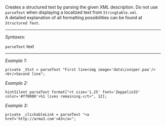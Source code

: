 Creates a structured text by parsing the given XML description. Do not use `parseText` when displaying a localized text from `Stringtable.xml`.<br>
A detailed explanation of all formatting possibilities can be found at `Structured Text`.


---
*Syntaxes:*

`parseText` text

---
*Example 1:*

```sqf
private _Stxt = parseText "First line<img image='data\isniper.paa'/><br/>Second line";
```

*Example 2:*

```sqf
hintSilent parseText format["<t size='1.25' font='Zeppelin33' color='#ff0000'>%1 lives remaining.</t>", 12];
```

*Example 3:*

```sqf
private _clickableLink = parseText "<a href='http://arma3.com'>A3</a>";
```
